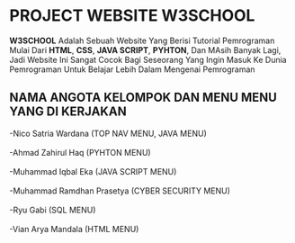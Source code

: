 # PROJECT WEBSITE W3SCHOOL
**W3SCHOOL** Adalah Sebuah Website Yang Berisi Tutorial Pemrograman Mulai Dari **HTML**, **CSS**, **JAVA SCRIPT**, **PYHTON**, Dan MAsih Banyak Lagi, Jadi Website Ini Sangat Cocok Bagi Seseorang Yang Ingin Masuk Ke Dunia Pemrograman Untuk Belajar Lebih Dalam Mengenai Pemrograman
## NAMA ANGOTA KELOMPOK DAN MENU MENU YANG DI KERJAKAN
-Nico Satria Wardana (TOP NAV MENU, JAVA MENU) <br><br>
-Ahmad Zahirul Haq (PYHTON MENU)<br><br>
-Muhammad Iqbal Eka (JAVA SCRIPT MENU)<br><br>
-Muhammad Ramdhan Prasetya (CYBER SECURITY MENU)<br><br>
-Ryu Gabi (SQL MENU)<br><br>
-Vian Arya Mandala (HTML MENU)
